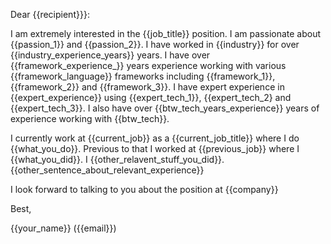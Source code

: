 Dear {{recipient}}}:

I am extremely interested in the {{job_title}} position. I am passionate about
{{passion_1}} and {{passion_2}}. I have worked in {{industry}} for over
{{industry_experience_years}} years. I have over {{framework_experience_}}
years experience working with various {{framework_language}} frameworks
including {{framework_1}}, {{framework_2}} and {{framework_3}}. I have expert
experience in {{expert_experience}} using {{expert_tech_1}}, {{expert_tech_2}
and {{expert_tech_3}}. I also have over {{btw_tech_years_experience}} years of
experience working with {{btw_tech}}.

I currently work at {{current_job}} as a {{current_job_title}} where I do
{{what_you_do}}. Previous to that I worked at {{previous_job}} where I
{{what_you_did}}. I {{other_relavent_stuff_you_did}}.
{{other_sentence_about_relevant_experience}}

I look forward to talking to you about the position at {{company}}

Best,

{{your_name}} ({{email}})

